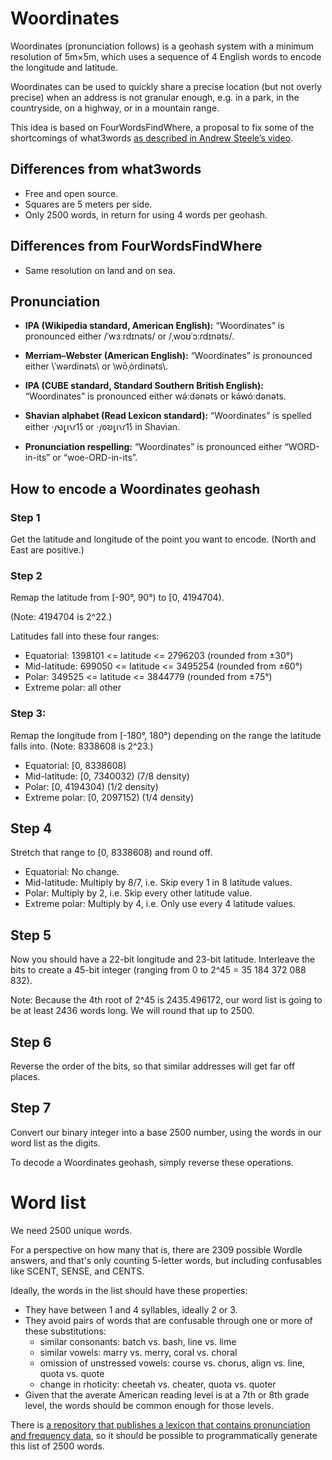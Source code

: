 # Woordinates

Woordinates (pronunciation follows) is a geohash system with a minimum resolution of 5m×5m, which uses a sequence of 4 English words to encode the longitude and latitude.

Woordinates can be used to quickly share a precise location (but not overly precise) when an address is not granular enough, e.g. in a park, in the countryside, on a highway, or in a mountain range.

This idea is based on FourWordsFindWhere, a proposal to fix some of the shortcomings of what3words [as described in Andrew Steele’s video](https://www.youtube.com/watch?v=SqK0ciE0rto).

## Differences from what3words

* Free and open source.
* Squares are 5 meters per side.
* Only 2500 words, in return for using 4 words per geohash.

## Differences from FourWordsFindWhere

* Same resolution on land and on sea.

## Pronunciation

* **IPA (Wikipedia standard, American English):** “Woordinates” is pronounced either /ˈwɜːrdɪnəts/ or /ˌwoʊˈɔːrdɪnəts/.

* **Merriam–Webster (American English):** “Woordinates” is pronounced either \\ˈwərdinəts\\ or \\wōˌȯrdinəts\\.

* **IPA (CUBE standard, Standard Southern British English):** “Woordinates” is pronounced either wə́ːdənəts or kə́wóːdənəts.

* **Shavian alphabet (Read Lexicon standard):** “Woordinates” is spelled either ·𐑢𐑻𐑛𐑦𐑯𐑩𐑑𐑕 or ·𐑢𐑴𐑹𐑛𐑦𐑯𐑩𐑑𐑕 in Shavian.

* **Pronunciation respelling:** “Woordinates” is pronounced either “WORD-in-its” or “woe-ORD-in-its”.

## How to encode a Woordinates geohash

### Step 1

Get the latitude and longitude of the point you want to encode. (North and East are positive.)

### Step 2

Remap the latitude from [-90°, 90°) to [0, 4194704).

(Note: 4194704 is 2^22.)

Latitudes fall into these four ranges:

* Equatorial: 1398101 <= latitude <= 2796203 (rounded from ±30°)
* Mid-latitude: 699050 <= latitude <= 3495254 (rounded from ±60°)
* Polar: 349525 <= latitude <= 3844779 (rounded from ±75°)
* Extreme polar: all other


### Step 3:

Remap the longitude from [-180°, 180°) depending on the range the latitude falls into. (Note: 8338608 is 2^23.)

* Equatorial: [0, 8338608)
* Mid-latitude: [0, 7340032) (7/8 density)
* Polar: [0, 4194304) (1/2 density)
* Extreme polar: [0, 2097152) (1/4 density)

## Step 4

Stretch that range to [0, 8338608) and round off.

* Equatorial: No change.
* Mid-latitude: Multiply by 8/7, i.e. Skip every 1 in 8 latitude values.
* Polar: Multiply by 2, i.e. Skip every other latitude value.
* Extreme polar: Multiply by 4, i.e. Only use every 4 latitude values.

## Step 5

Now you should have a 22-bit longitude and 23-bit latitude. Interleave the bits to create a 45-bit integer (ranging from 0 to 2^45 = 35 184 372 088 832).

Note: Because the 4th root of 2^45 is 2435.496172, our word list is going to be at least 2436 words long. We will round that up to 2500.

## Step 6

Reverse the order of the bits, so that similar addresses will get far off places.

## Step 7

Convert our binary integer into a base 2500 number, using the words in our word list as the digits.

To decode a Woordinates geohash, simply reverse these operations.

# Word list

We need 2500 unique words.

For a perspective on how many that is, there are 2309 possible Wordle answers, and that's only counting 5-letter words, but including confusables like SCENT, SENSE, and CENTS.

Ideally, the words in the list should have these properties:

* They have between 1 and 4 syllables, ideally 2 or 3.
* They avoid pairs of words that are confusable through one or more of these substitutions:
  * similar consonants: batch vs. bash, line vs. lime
  * similar vowels: marry vs. merry, coral vs. choral
  * omission of unstressed vowels: course vs. chorus, align vs. line, quota vs. quote
  * change in rhoticity: cheetah vs. cheater, quota vs. quoter
* Given that the averate American reading level is at a 7th or 8th grade level, the words should be common enough for those levels.

There is [a repository that publishes a lexicon that contains pronunciation and frequency data](https://github.com/Shavian-info/readlex/), so it should be possible to programmatically generate this list of 2500 words.
